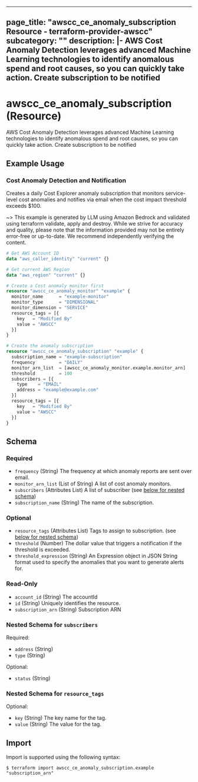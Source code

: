
---
page_title: "awscc_ce_anomaly_subscription Resource - terraform-provider-awscc"
subcategory: ""
description: |-
  AWS Cost Anomaly Detection leverages advanced Machine Learning technologies to identify anomalous spend and root causes, so you can quickly take action. Create subscription to be notified
---

# awscc_ce_anomaly_subscription (Resource)

AWS Cost Anomaly Detection leverages advanced Machine Learning technologies to identify anomalous spend and root causes, so you can quickly take action. Create subscription to be notified

## Example Usage

### Cost Anomaly Detection and Notification

Creates a daily Cost Explorer anomaly subscription that monitors service-level cost anomalies and notifies via email when the cost impact threshold exceeds $100.

~> This example is generated by LLM using Amazon Bedrock and validated using terraform validate, apply and destroy. While we strive for accuracy and quality, please note that the information provided may not be entirely error-free or up-to-date. We recommend independently verifying the content.

```terraform
# Get AWS Account ID
data "aws_caller_identity" "current" {}

# Get current AWS Region
data "aws_region" "current" {}

# Create a Cost anomaly monitor first
resource "awscc_ce_anomaly_monitor" "example" {
  monitor_name      = "example-monitor"
  monitor_type      = "DIMENSIONAL"
  monitor_dimension = "SERVICE"
  resource_tags = [{
    key   = "Modified By"
    value = "AWSCC"
  }]
}

# Create the anomaly subscription
resource "awscc_ce_anomaly_subscription" "example" {
  subscription_name = "example-subscription"
  frequency         = "DAILY"
  monitor_arn_list  = [awscc_ce_anomaly_monitor.example.monitor_arn]
  threshold         = 100
  subscribers = [{
    type    = "EMAIL"
    address = "example@example.com"
  }]
  resource_tags = [{
    key   = "Modified By"
    value = "AWSCC"
  }]
}
```

<!-- schema generated by tfplugindocs -->
## Schema

### Required

- `frequency` (String) The frequency at which anomaly reports are sent over email.
- `monitor_arn_list` (List of String) A list of cost anomaly monitors.
- `subscribers` (Attributes List) A list of subscriber (see [below for nested schema](#nestedatt--subscribers))
- `subscription_name` (String) The name of the subscription.

### Optional

- `resource_tags` (Attributes List) Tags to assign to subscription. (see [below for nested schema](#nestedatt--resource_tags))
- `threshold` (Number) The dollar value that triggers a notification if the threshold is exceeded.
- `threshold_expression` (String) An Expression object in JSON String format used to specify the anomalies that you want to generate alerts for.

### Read-Only

- `account_id` (String) The accountId
- `id` (String) Uniquely identifies the resource.
- `subscription_arn` (String) Subscription ARN

<a id="nestedatt--subscribers"></a>
### Nested Schema for `subscribers`

Required:

- `address` (String)
- `type` (String)

Optional:

- `status` (String)


<a id="nestedatt--resource_tags"></a>
### Nested Schema for `resource_tags`

Optional:

- `key` (String) The key name for the tag.
- `value` (String) The value for the tag.

## Import

Import is supported using the following syntax:

```shell
$ terraform import awscc_ce_anomaly_subscription.example "subscription_arn"
```
